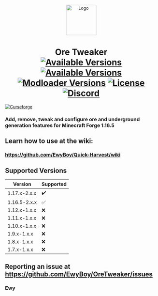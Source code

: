 <p align="center"><img src="https://media.forgecdn.net/avatars/35/543/635926311974223723.png" alt="Logo" width="100" height="100"></p>

<h1 align="center">Ore Tweaker
	<br>
		<a href="https://www.curseforge.com/minecraft/mc-mods/ore-tweaker/files">
		    <img src="https://img.shields.io/badge/Supported%20Versions-MC%201.16-00c756?style=for-the-badge" alt="Available Versions"></a>
		<a href="https://www.curseforge.com/minecraft/mc-mods/ore-tweaker/files">
		    <img src="https://img.shields.io/badge/Available%20for-MC%201.7,%201.8,%201.9,%201.10,%201.11,%201.12,%201.16-c70039?style=for-the-badge" alt="Available Versions"></a>
		<a href="https://www.curseforge.com/minecraft/mc-mods/ore-tweaker/files">
		    <img src="https://img.shields.io/badge/Available%20for-FORGE-0669ba?style=for-the-badge" alt="Modloader Versions"></a>
		<a href="https://github.com/EwyBoy/OreTweaker/blob/master/LICENSE.txt">
		    <img src="https://img.shields.io/github/license/EwyBoy/OreTweaker?style=for-the-badge&color=900c3f" alt="License"></a>
		<a href="https://discord.gg/eAsSV8dXX2">
		    <img src="https://img.shields.io/discord/305535757441826817?color=5261f8&label=Discord&logoColor=1d3367&style=for-the-badge" alt="Discord"></a>
    	<br>
</h1>

[![Curseforge](http://cf.way2muchnoise.eu/full_configured_downloads.svg?badge_style=for_the_badge)](https://www.curseforge.com/minecraft/mc-mods/ore-tweaker)

### Add, remove, tweak and configure ore and underground generation features for Minecraft Forge 1.16.5

## Learn how to use at the wiki:
### https://github.com/EwyBoy/Quick-Harvest/wiki

## Supported Versions

|    Version   |      Supported     |
| ------------ | ------------------ |
| 1.17.x-2.x.x | :heavy_check_mark: |
| 1.16.5-2.x.x | :white_check_mark: |
| 1.12.x-1.x.x | :x:                |
| 1.11.x-1.x.x | :x:                |
| 1.10.x-1.x.x | :x:                |
|  1.9.x-1.x.x | :x:                |
|  1.8.x-1.x.x | :x:                |
|  1.7.x-1.x.x | :x:                |


## Reporting an issue at https://github.com/EwyBoy/OreTweaker/issues


### Ewy 
